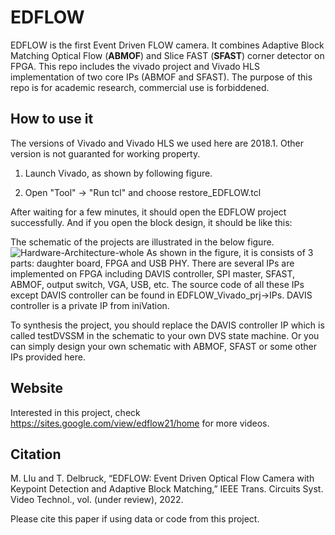 # EDFLOW
EDFLOW is the first Event Driven FLOW camera. 
It combines Adaptive Block Matching Optical Flow (**ABMOF**) and Slice FAST (**SFAST**) corner detector on FPGA.
This repo includes the vivado project and Vivado HLS implementation of two core IPs (ABMOF and SFAST).
The purpose of this repo is for academic research, commercial use is forbiddened.

## How to use it
The versions of Vivado and Vivado HLS we used here are 2018.1. 
Other version is not guaranted for working property.
1. Launch Vivado, as shown by following figure.

2. Open "Tool" -> "Run tcl" and choose restore_EDFLOW.tcl

After waiting for a few minutes, it should open the EDFLOW project successfully. And if you open the block design, it should be like this:

The schematic of the projects are illustrated in the below figure.
![Hardware-Architecture-whole](https://user-images.githubusercontent.com/8357338/125651414-6b750f54-e071-42e0-a899-bac5fa00455c.jpg)
As shown in the figure, it is consists of 3 parts: daughter board, FPGA and USB PHY.
There are several IPs are implemented on FPGA including DAVIS controller, SPI master, SFAST, ABMOF, output switch, VGA, USB, etc.
The source code of all these IPs except DAVIS controller can be found in EDFLOW_Vivado_prj->IPs.
DAVIS controller is a private IP from iniVation.

To synthesis the project, you should replace the DAVIS controller IP which is called testDVSSM in the schematic to your own DVS state machine.
Or you can simply design your own schematic with ABMOF, SFAST or some other IPs provided here.

## Website
Interested in this project, check https://sites.google.com/view/edflow21/home for more videos.

## Citation
M. LIu and T. Delbruck, “EDFLOW: Event Driven Optical Flow Camera with Keypoint Detection and Adaptive Block Matching,” IEEE Trans. Circuits Syst. Video Technol., vol. (under review), 2022. 

Please cite this paper if using data or code from this project.
